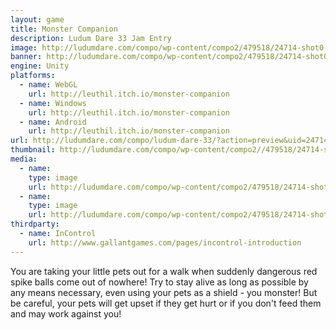 ```yaml
---
layout: game
title: Monster Companion
description: Ludum Dare 33 Jam Entry
image: http://ludumdare.com/compo/wp-content/compo2/479518/24714-shot0-1440463434.jpg
banner: http://ludumdare.com/compo/wp-content/compo2/479518/24714-shot0-1440463434.jpg
engine: Unity
platforms:
  - name: WebGL
    url: http://leuthil.itch.io/monster-companion
  - name: Windows
    url: http://leuthil.itch.io/monster-companion
  - name: Android
    url: http://leuthil.itch.io/monster-companion
url: http://ludumdare.com/compo/ludum-dare-33/?action=preview&uid=24714
thumbnail: http://ludumdare.com/compo/wp-content/compo2//479518/24714-shot0-1440463434.jpg-crop-180-140.jpg
media:
  - name:
    type: image
    url: http://ludumdare.com/compo/wp-content/compo2/479518/24714-shot0-1440463434.jpg
  - name: 
    type: image
    url: http://ludumdare.com/compo/wp-content/compo2/479518/24714-shot1-1440463434.jpg
thirdparty:
  - name: InControl
    url: http://www.gallantgames.com/pages/incontrol-introduction
---
```

You are taking your little pets out for a walk when suddenly dangerous red spike balls come out of nowhere! Try to stay alive as long as possible by any means necessary, even using your pets as a shield - you monster! But be careful, your pets will get upset if they get hurt or if you don't feed them and may work against you!
